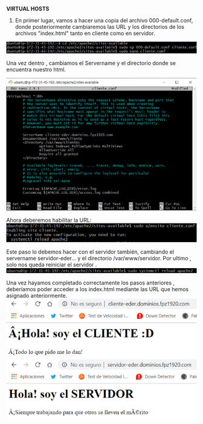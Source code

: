 **VIRTUAL HOSTS**

1. En primer lugar, vamos a hacer una copia del archivo 000-default.conf, donde posteriormente cambiaremos las URL y los directorios de los archivos "index.html" tanto en cliente como en servidor.

![](img/VirtualHosts/comandos_cliente.png)

Una vez dentro , cambiamos el Servername y el directorio donde se encuentra nuestro html.

![](img/VirtualHosts/cliente.conf.png)

Ahora deberemos habilitar la URL:
![](img/VirtualHosts/habilitar_url.png)

Este paso lo debemos hacer con el servidor también, cambiando el servername servidor-eder... y el directorio /var/www/servidor. Por ultimo , solo nos queda reiniciar el servidor .
![](img/VirtualHosts/reiniciar_apache.png)

Una vez hayamos completado correctamente los pasos anteriores , deberíamos poder acceder a los index.html mediante las URL que hemos asignado anteriormente.
![](img/VirtualHosts/cliente_url.png)
![](img/VirtualHosts/servidor_url.png)